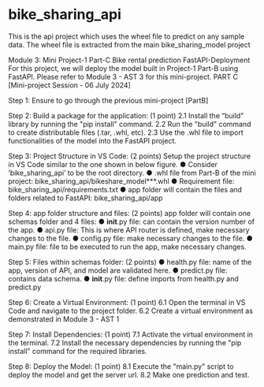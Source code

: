 # bike_sharing_api
This is the api project which uses the wheel file to predict on any sample data. The wheel file is extracted from the main bike_sharing_model project

Module 3: Mini Project-1 Part-C
Bike rental prediction
FastAPI-Deployment
For this project, we will deploy the model built in Project-1 Part-B using FastAPI. Please
refer to Module 3 - AST 3 for this mini-project.
PART C [Mini-project Session - 06 July 2024]

Step 1: Ensure to go through the previous mini-project [PartB]

Step 2: Build a package for the application: (1 point)
2.1 Install the “build” library by running the "pip install" command.
2.2 Run the "build" command to create distributable files (.tar, .whl, etc).
2.3 Use the .whl file to import functionalities of the model into the FastAPI project.

Step 3: Project Structure in VS Code: (2 points)
Setup the project structure in VS Code similar to the one shown in below figure.
● Consider ‘bike_sharing_api’ to be the root directory.
● .whl file from Part-B of the mini project:
bike_sharing_api/bikeshare_model***.whl
● Requirement file: bike_sharing_api/requirements.txt
● app folder will contain the files and folders related to FastAPI:
bike_sharing_api/app

Step 4: app folder structure and files: (2 points)
app folder will contain one schemas folder and 4 files:
● __init__.py file: can contain the version number of the app.
● api.py file: This is where API router is defined, make necessary changes to the
file.
● config.py file: make necessary changes to the file.
● main.py file: file to be executed to run the app, make necessary changes.

Step 5: Files within schemas folder: (2 points)
● health.py file: name of the app, version of API, and model are validated here.
● predict.py file: contains data schema.
● __init__.py file: define imports from health.py and predict.py

Step 6: Create a Virtual Environment: (1 point)
6.1 Open the terminal in VS Code and navigate to the project folder.
6.2 Create a virtual environment as demonstrated in Module 3 - AST 1

Step 7: Install Dependencies: (1 point)
7.1 Activate the virtual environment in the terminal.
7.2 Install the necessary dependencies by running the "pip install" command for the
required libraries.

Step 8: Deploy the Model: (1 point)
8.1 Execute the "main.py" script to deploy the model and get the server url.
8.2 Make one prediction and test.

